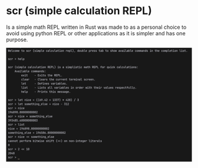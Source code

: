 # scr (simple calculation REPL)
Is a simple math REPL written in Rust was made to as a personal choice to avoid using python REPL or other applications as it is simpler and has one purpose.

![Screenshot](https://github.com/NotFlawffles/scr/blob/main/screenshot/screenshot.png)
